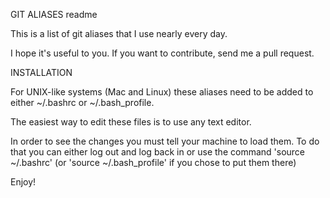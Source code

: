 GIT ALIASES readme

This is a list of git aliases that I use nearly every day.

I hope it's useful to you. If you want to contribute, send
me a pull request.


INSTALLATION

For UNIX-like systems (Mac and Linux) these aliases need to 
be added to either ~/.bashrc or ~/.bash_profile.

The easiest way to edit these files is to use any text editor.

In order to see the changes you must tell your machine to load
them. To do that you can either log out and log back in or 
use the command 'source ~/.bashrc' (or 'source ~/.bash_profile'
if you chose to put them there)

Enjoy!

